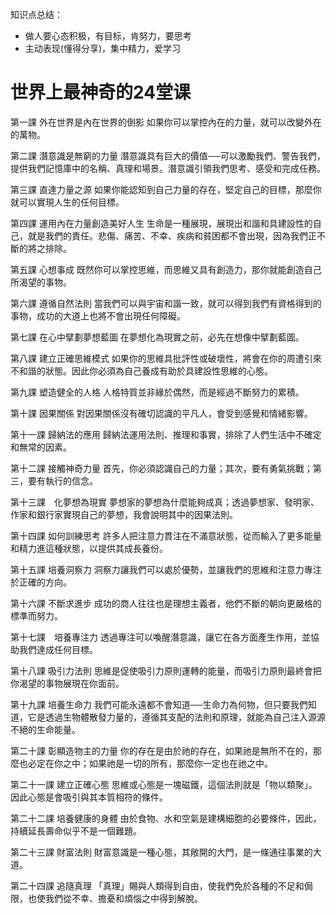 知识点总结：

- 做人要心态积极，有目标，肯努力，要思考
- 主动表现(懂得分享)，集中精力，爱学习

# 世界上最神奇的24堂课

第一課 外在世界是內在世界的倒影
如果你可以掌控內在的力量，就可以改變外在的萬物。

第二課 潛意識是無窮的力量
潛意識具有巨大的價值──可以激勵我們、警告我們，提供我們記憶庫中的名稱、真理和場景。潛意識引領我們思考、感受和完成任務。

第三課 直達力量之源
如果你能認知到自己力量的存在，堅定自己的目標，那麼你就可以實現人生的任何目標。

第四課 運用內在力量創造美好人生
生命是一種展現，展現出和諧和具建設性的自己，就是我們的責任。悲傷、痛苦、不幸、疾病和貧困都不會出現，因為我們正不斷的將之排除。

第五課 心想事成
既然你可以掌控思維，而思維又具有創造力，那你就能創造自己所渴望的事物。

第六課 遵循自然法則
當我們可以與宇宙和諧一致，就可以得到我們有資格得到的事物，成功的大道上也將不會出現任何障礙。

第七課 在心中擘劃夢想藍圖
在夢想化為現實之前，必先在想像中擘劃藍圖。

第八課 建立正確思維模式
如果你的思維具批評性或破壞性，將會在你的周遭引來不和諧的狀態。因此你必須為自己養成有助於具建設性思維的心態。

第九課 塑造健全的人格
人格特質並非緣於偶然，而是經過不斷努力的累積。

第十課 因果關係
對因果關係沒有確切認識的平凡人，會受到感覺和情緒影響。

第十一課 歸納法的應用
歸納法運用法則、推理和事實，排除了人們生活中不確定和無常的因素。

第十二課 接觸神奇力量
首先，你必須認識自己的力量；其次，要有勇氣挑戰；第三，要有執行的信念。

第十三課　化夢想為現實
夢想家的夢想為什麼能夠成真；透過夢想家、發明家、作家和銀行家實現自己的夢想，我會說明其中的因果法則。

第十四課 如何訓練思考
許多人把注意力貫注在不滿意狀態，從而輸入了更多能量和精力進這種狀態，以提供其成長養份。

第十五課 培養洞察力
洞察力讓我們可以處於優勢，並讓我們的思維和注意力專注於正確的方向。

第十六課 不斷求進步
成功的商人往往也是理想主義者，他們不斷的朝向更嚴格的標準而努力。

第十七課　培養專注力
透過專注可以喚醒潛意識，讓它在各方面產生作用，並協助我們達成任何目標。

第十八課 吸引力法則
思維是促使吸引力原則運轉的能量，而吸引力原則最終會把你渴望的事物展現在你面前。

第十九課 培養生命力
我們可能永遠都不會知道──生命力為何物，但只要我們知道，它是透過生物體散發力量的，遵循其支配的法則和原理，就能為自己注入源源不絕的生命能量。

第二十課 彰顯造物主的力量
你的存在是由於祂的存在，如果祂是無所不在的，那麼也必定在你之中；如果祂是一切的所有，那麼你一定也在祂之中。

第二十一課 建立正確心態
思維或心態是一塊磁鐵，這個法則就是「物以類聚」。因此心態是會吸引與其本質相符的條件。

第二十二課 培養健康的身體
由於食物、水和空氣是建構細胞的必要條件，因此，持續延長壽命似乎不是一個難題。

第二十三課 財富法則
財富意識是一種心態，其敞開的大門，是一條通往事業的大道。

第二十四課 追隨真理
「真理」賜與人類得到自由，使我們免於各種的不足和侷限，也使我們從不幸、擔憂和煩惱之中得到解脫。